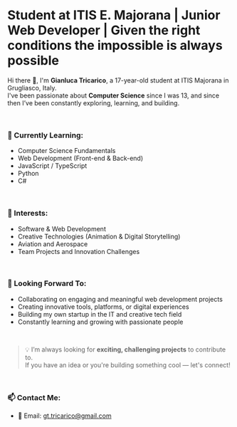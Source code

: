 # Student at ITIS E. Majorana | Junior Web Developer | Given the right conditions the impossible is always possible

<!--**GianlucaTricarico/GianlucaTricarico** is a ✨ _special_ ✨ repository because its `README.md` (this file) appears on your GitHub profile.-->

Hi there 👋, I'm **Gianluca Tricarico**, a 17-year-old student at ITIS Majorana in Grugliasco, Italy.  
I've been passionate about **Computer Science** since I was 13, and since then I’ve been constantly exploring, learning, and building.

<br/>

### 🌱 Currently Learning:

- Computer Science Fundamentals  
- Web Development (Front-end & Back-end)  
- JavaScript / TypeScript  
- Python  
- C#  
<br/>

### 👀 Interests:

- Software & Web Development  
- Creative Technologies (Animation & Digital Storytelling)  
- Aviation and Aerospace  
- Team Projects and Innovation Challenges  
<br/>

### 🔭 Looking Forward To:

- Collaborating on engaging and meaningful web development projects  
- Creating innovative tools, platforms, or digital experiences  
- Building my own startup in the IT and creative tech field  
- Constantly learning and growing with passionate people  
<br/>

> 💡 I’m always looking for **exciting, challenging projects** to contribute to.  
> If you have an idea or you're building something cool — let's connect!

<br/>

### 📫 Contact Me:

- 📧 Email: [gt.tricarico@gmail.com](mailto:gt.tricarico@gmail.com)  
